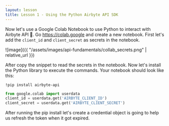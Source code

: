```yaml
---
layout: lesson
title: Lesson 1 - Using the Python Airbyte API SDK
---
```


Now let's use a Google Colab Notebook to use Python to interact with Airbyte API 🐍.
Go https://colab.google and create a new notebook.
First let's add the `client_id` and `client_secret` as secrets in the notebook.

![image]({{ "/assets/images/api-fundamentals/collab_secrets.png" | relative_url }})

After copy the snippet to read the secrets in the notebook.
Now let's install the Python library to execute the commands.
Your notebook should look like this:

```shell
!pip install airbyte-api
```

```python
from google.colab import userdata
client_id = userdata.get('AIRBYTE_CLIENT_ID')
client_secret = userdata.get('AIRBYTE_CLIENT_SECRET')
```

After running the pip install let's create a credential object is going to help us refresh the token when it got expired.
